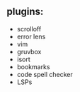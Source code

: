 ## plugins:
- scrolloff 
- error lens
- vim
- gruvbox
- isort
- bookmarks
- code spell checker
- LSPs
